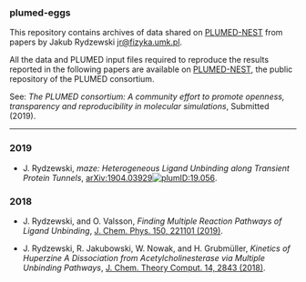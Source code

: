 ### plumed-eggs
This repository contains archives of data shared on 
[PLUMED-NEST](https://www.plumed-nest.org) from papers by Jakub Rydzewski 
<jr@fizyka.umk.pl>.

All the data and PLUMED input files required to reproduce the results reported in 
the following papers are available on [PLUMED-NEST](https://www.plumed-nest.org), 
the public repository of the PLUMED consortium.

See: *The PLUMED consortium: A community effort to promote openness,
transparency and reproducibility in molecular simulations*, Submitted (2019).

-------------------------------------------------------------

### 2019
* J. Rydzewski, *maze: Heterogeneous Ligand Unbinding along Transient Protein Tunnels*, [arXiv:1904.03929](https://arxiv.org/abs/1904.03929)[![plumID:19.056](https://www.plumed-nest.org/eggs/19/056/badge.svg)](https://www.plumed-nest.org/eggs/19/056/).  

### 2018
* J. Rydzewski, and O. Valsson, *Finding Multiple Reaction Pathways of Ligand Unbinding*, [J. Chem. Phys. 150, 221101 (2019)](https://doi.org/10.1063/1.5108638).  

* J. Rydzewski, R. Jakubowski, W. Nowak, and H. Grubmüller, *Kinetics of Huperzine A Dissociation from Acetylcholinesterase via Multiple Unbinding Pathways*, [J. Chem. Theory Comput. 14, 2843 (2018)](https://doi.org/10.1021/acs.jctc.8b00173).  

